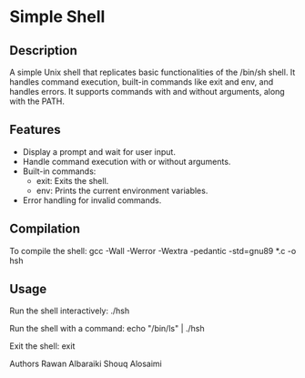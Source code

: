 # Simple Shell

## Description

A simple Unix shell that replicates basic functionalities of the /bin/sh shell. It handles command execution, built-in commands like exit and env, and handles errors. It supports commands with and without arguments, along with the PATH.

## Features

- Display a prompt and wait for user input.
- Handle command execution with or without arguments.
- Built-in commands:
  - exit: Exits the shell.
  - env: Prints the current environment variables.
- Error handling for invalid commands.

## Compilation

To compile the shell:
gcc -Wall -Werror -Wextra -pedantic -std=gnu89 *.c -o hsh

## Usage

Run the shell interactively:
./hsh

Run the shell with a command:
echo "/bin/ls" | ./hsh

Exit the shell:
exit

Authors
Rawan Albaraiki
Shouq Alosaimi
